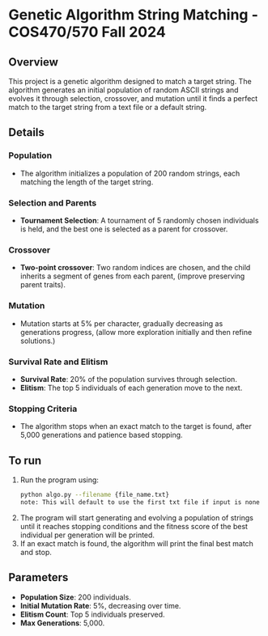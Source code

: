 # Genetic Algorithm String Matching - COS470/570 Fall 2024

## Overview
This project is a genetic algorithm designed to match a target string. The algorithm generates an initial population of random ASCII strings and evolves it through selection, crossover, and mutation until it finds a perfect match to the target string from a text file or a default string.

## Details

### Population 
- The algorithm initializes a population of 200 random strings, each matching the length of the target string.

### Selection and Parents
- **Tournament Selection**: A tournament of 5 randomly chosen individuals is held, and the best one is selected as a parent for crossover.

### Crossover
- **Two-point crossover**: Two random indices are chosen, and the child inherits a segment of genes from each parent, (improve preserving parent traits).

### Mutation
- Mutation starts at  5% per character, gradually decreasing as generations progress, (allow more exploration initially and then refine solutions.)

### Survival Rate and Elitism
- **Survival Rate**: 20% of the population survives through selection.
- **Elitism**: The top 5 individuals of each generation move to the next.

### Stopping Criteria
- The algorithm stops when an exact match to the target is found, after 5,000 generations and patience based stopping.

## To run 

1. Run the program using:
   ```bash
   python algo.py --filename {file_name.txt}
   note: This will default to use the first txt file if input is none or not found.
2. The program will start generating and evolving a population of strings until it reaches stopping conditions and the fitness score of the best individual per generation will be printed.
3. If an exact match is found, the algorithm will print the final best match and stop.

## Parameters
- **Population Size**: 200 individuals.
- **Initial Mutation Rate**: 5%, decreasing over time.
- **Elitism Count**: Top 5 individuals preserved.
- **Max Generations**: 5,000.


